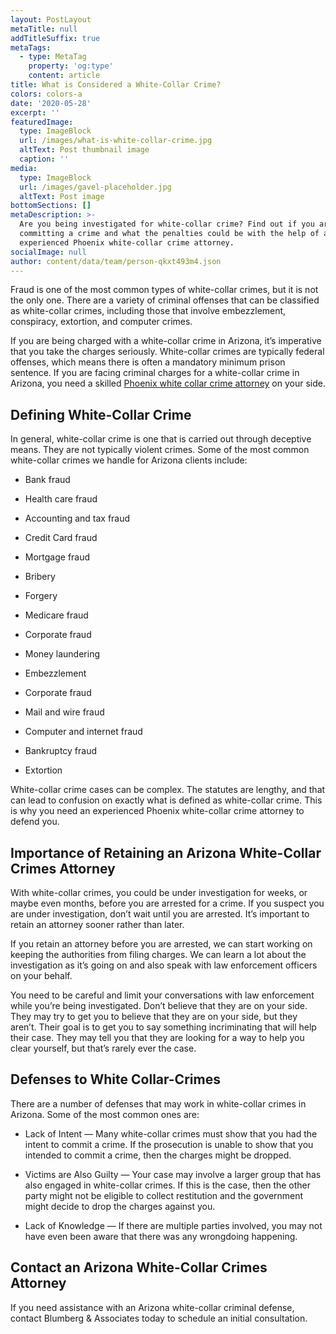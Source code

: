 ```yaml
---
layout: PostLayout
metaTitle: null
addTitleSuffix: true
metaTags:
  - type: MetaTag
    property: 'og:type'
    content: article
title: What is Considered a White-Collar Crime?
colors: colors-a
date: '2020-05-28'
excerpt: ''
featuredImage:
  type: ImageBlock
  url: /images/what-is-white-collar-crime.jpg
  altText: Post thumbnail image
  caption: ''
media:
  type: ImageBlock
  url: /images/gavel-placeholder.jpg
  altText: Post image
bottomSections: []
metaDescription: >-
  Are you being investigated for white-collar crime? Find out if you are
  committing a crime and what the penalties could be with the help of an
  experienced Phoenix white-collar crime attorney.
socialImage: null
author: content/data/team/person-qkxt493m4.json
---
```

Fraud is one of the most common types of white-collar crimes, but it is not the only one. There are a variety of criminal offenses that can be classified as white-collar crimes, including those that involve embezzlement, conspiracy, extortion, and computer crimes.

If you are being charged with a white-collar crime in Arizona, it’s imperative that you take the charges seriously. White-collar crimes are typically federal offenses, which means there is often a mandatory minimum prison sentence. If you are facing criminal charges for a white-collar crime in Arizona, you need a skilled [Phoenix white collar crime attorney](https://azblumberglaw.com/phoenix-criminal-attorney/white-collar-crimes/) on your side.

## **Defining White-Collar Crime**

In general, white-collar crime is one that is carried out through deceptive means. They are not typically violent crimes. Some of the most common white-collar crimes we handle for Arizona clients include:

*   Bank fraud

*   Health care fraud

*   Accounting and tax fraud

*   Credit Card fraud

*   Mortgage fraud

*   Bribery

*   Forgery

*   Medicare fraud

*   Corporate fraud

*   Money laundering

*   Embezzlement

*   Corporate fraud

*   Mail and wire fraud

*   Computer and internet fraud

*   Bankruptcy fraud

*   Extortion

White-collar crime cases can be complex. The statutes are lengthy, and that can lead to confusion on exactly what is defined as white-collar crime. This is why you need an experienced Phoenix white-collar crime attorney to defend you.

## **Importance of Retaining an Arizona White-Collar Crimes Attorney**

With white-collar crimes, you could be under investigation for weeks, or maybe even months, before you are arrested for a crime. If you suspect you are under investigation, don’t wait until you are arrested. It’s important to retain an attorney sooner rather than later.

If you retain an attorney before you are arrested, we can start working on keeping the authorities from filing charges. We can learn a lot about the investigation as it’s going on and also speak with law enforcement officers on your behalf.

You need to be careful and limit your conversations with law enforcement while you’re being investigated. Don’t believe that they are on your side. They may try to get you to believe that they are on your side, but they aren’t. Their goal is to get you to say something incriminating that will help their case. They may tell you that they are looking for a way to help you clear yourself, but that’s rarely ever the case.

## **Defenses to White Collar-Crimes**

There are a number of defenses that may work in white-collar crimes in Arizona. Some of the most common ones are:

*   Lack of Intent — Many white-collar crimes must show that you had the intent to commit a crime. If the prosecution is unable to show that you intended to commit a crime, then the charges might be dropped.

*   Victims are Also Guilty — Your case may involve a larger group that has also engaged in white-collar crimes. If this is the case, then the other party might not be eligible to collect restitution and the government might decide to drop the charges against you.

*   Lack of Knowledge — If there are multiple parties involved, you may not have even been aware that there was any wrongdoing happening.

## **Contact an Arizona White-Collar Crimes Attorney**

If you need assistance with an Arizona white-collar criminal defense, contact Blumberg & Associates today to schedule an initial consultation.
